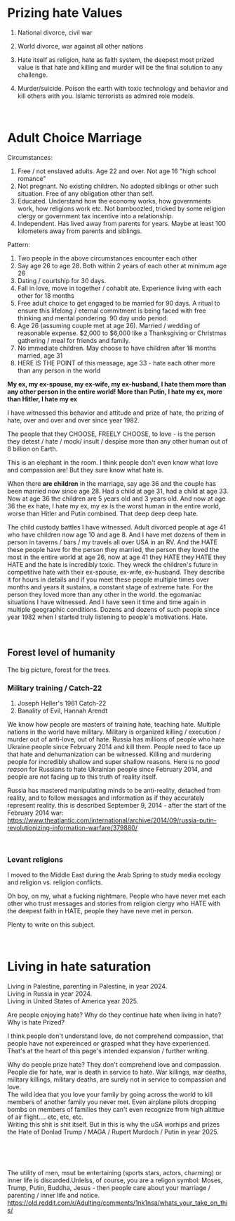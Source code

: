 # Prizing hate Values

1. National divorce, civil war

2. World divorce, war against all other nations

3. Hate itself as religion, hate as faith system, the deepest most prized value is that hate and killing and murder will be the final solution to any challenge.

4. Murder/suicide. Poison the earth with toxic technology and behavior and kill others with you. Islamic terrorists as admired role models.

&nbsp;

# Adult Choice Marriage

Circumstances:

1. Free / not enslaved adults. Age 22 and over. Not age 16 "high school romance"
2. Not pregnant. No existing children. No adopted siblings or other such situation. Free of any obligation other than self.
3. Educated. Understand how the economy works, how governments work, how religions work etc. Not bamboozled, tricked by some religion clergy or government tax incentive into a relationship.
4. Independent. Has lived away from parents for years. Maybe at least 100 kilometers away from parents and siblings.

Pattern:

1. Two people in the above circumstances encounter each other
2. Say age 26 to age 28. Both within 2 years of each other at minimum age 26
3. Dating / courtship for 30 days.
4. Fall in love, move in together / cohabit ate. Experience living with each other for 18 months
5. Free adult choice to get engaged to be married for 90 days. A ritual to ensure this lifelong / eternal commitment is being faced with free thinking and mental pondering. 90 day undo period.
6. Age 26 (assuming couple met at age 26). Married / wedding of reasonable expense. $2,000 to $6,000 like a Thanksgiving or Christmas gathering / meal for friends and family.
7. No immediate children. May choose to have children after 18 months married, age 31
8. HERE IS THE POINT of this message, age 33 - hate each other more than any person in the world

**My ex, my ex-spouse, my ex-wife, my ex-husband, I hate them more than any other person in the entire world! More than Putin, I hate my ex, more than Hitler, I hate my ex**

I have witnessed this behavior and attitude and prize of hate, the prizing of hate, over and over and over since year 1982. 

The people that they CHOOSE, FREELY CHOOSE, to love - is the person they detest / hate / mock/ insult / despise more than any other human out of 8 billion on Earth.

This is an elephant in the room. I think people don't even know what love and compassion are! But they sure know what hate is.

When there **are children** in the marriage, say age 36 and the couple has been married now since age 28. Had a child at age 31, had a child at age 33. Now at age 36 the children are 5 years old and 3 years old. And now at age 36 the ex hate, I hate my ex, my ex is the worst human in the entire world, worse than Hitler and Putin combined. That deep deep deep hate.

The child custody battles I have witnessed. Adult divorced people at age 41 who have children now age 10 and age 8. And I have met dozens of them in person in taverns / bars / my travels all over USA in an RV. And the HATE these people have for the person they married, the person they loved the most in the entire world at age 26, now at age 41 they HATE they HATE they HATE and the hate is incredibly toxic. They wreck the children's future in competitive hate with their ex-spouse, ex-wife, ex-husband. They describe it for hours in details and if you meet these people multiple times over months and years it sustains, a constant stage of extreme hate. For the person they loved more than any other in the world. the egomaniac situations I have witnessed. And I have seen it time and time again in multiple geographic conditions. Dozens and dozens of such people since year 1982 when I started truly listening to people's motivations. Hate.


&nbsp;

## Forest level of humanity

The big picture, forest for the trees.

### Military training / Catch-22

1. Joseph Heller's 1961 Catch-22
2. Banality of Evil, Hannah Arendt 

We know how people are masters of training hate, teaching hate. Multiple nations in the world have military. Military is organized killing / execution / murder out of anti-love, out of hate. Russia has millions of people who hate Ukraine people since February 2014 and kill them. People need to face up that hate and dehumanization can be witnessed. Killing and murdering people for incredibly shallow and super shallow reasons. Here is  no *good reason* for Russians to hate Ukrainian people since February 2014, and people are not facing up to this truth of reality itself.

Russia has mastered manipulating minds to be anti-reality, detached from reality, and to follow messages and information as if they accurately represent reality. this is described September 9, 2014 - after the start of the February 2014 war: https://www.theatlantic.com/international/archive/2014/09/russia-putin-revolutionizing-information-warfare/379880/

&nbsp;

### Levant religions

I moved to the Middle East during the Arab Spring to study media ecology and religion vs. religion conflicts.

Oh boy, on my, what a fucking nightmare. People who have never met each other who trust messages and stories from religion clergy who HATE with the deepest faith in HATE, people they have neve met in person.

Plenty to write on this subject.

&nbsp;

# Living in hate saturation

Living in Palestine, parenting in Palestine, in year 2024.    
Living in Russia in year 2024.    
Living in United States of America year 2025.   

Are people enjoying hate? Why do they continue hate when living in hate? Why is hate Prized?

I think people don't understand love, do not comprehend compassion, that people have not expereinced or grasped what they have experienced. That's at the heart of this page's intended expansion / further writing.

Why do people prize hate? They don't comprehend love and compassion.   
People die for hate, war is death in service to hate. War killings, war deaths, military killings, military deaths, are surely not in service to compassion and love.   
The wild idea that you love your family by going across the world to kill members of another family you never met. Even airplane pilots dropping bombs on members of families they can't even recognize from high altittue of air flight.... etc, etc, etc.   
Writing this shit is shit itself. But in this is why the uSA worhips and prizes the Hate of Donlad Trump / MAGA / Rupert Murdoch / Putin in year 2025.

&nbsp;

&nbsp;

The utility of men, msut be entertaining (sports stars, actors, charming) or inner life is discarded.Unlelss, of course, you are a religon symbol: Moses, Trump, Putin, Buddha, Jesus - then people care about your marriage  / parenting / inner life and notice.    
https://old.reddit.com/r/Adulting/comments/1nk1nsa/whats_your_take_on_this/
